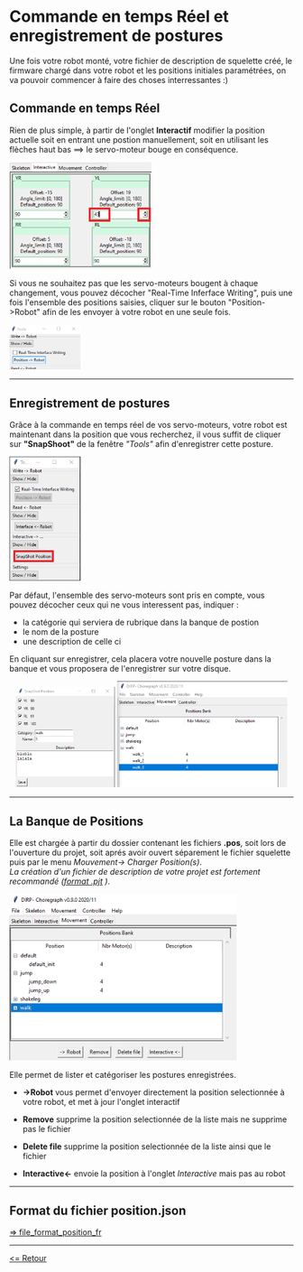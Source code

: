 # Commande en temps Réel et enregistrement de postures

Une fois votre robot monté, votre fichier de description de squelette créé, le firmware chargé dans votre robot et les positions initiales paramétrées, on va pouvoir commencer à faire des choses interressantes :)

## Commande en temps Réel

Rien de plus simple, à partir de l'onglet **Interactif** modifier la position actuelle soit en entrant une postion manuellement, soit en utilisant les flèches haut bas ==> le servo-moteur bouge en conséquence.

<img alt="change_pos" width="50%" src="./img_doc1_change_pos.png" />

Si vous ne souhaitez pas que les servo-moteurs bougent à chaque changement, vous pouvez décocher "Real-Time Inferface Writing", puis une fois l'ensemble des positions saisies, cliquer sur le bouton "Position->Robot" afin de les envoyer à votre robot en une seule fois.

<img alt="not_real_time" width="25%" src="./img_doc2_not_real_time.png" />

---

## Enregistrement de postures

Grâce à la commande en temps réel de vos servo-moteurs, votre robot est maintenant dans la position que vous recherchez, il vous suffit de cliquer sur **"SnapShoot"** de la fenêtre *"Tools"* afin d'enregistrer cette posture.  

<img alt="SnapShhot" width="25%" src="./img_doc10_snapshoot.png" />

Par défaut, l'ensemble des servo-moteurs sont pris en compte, vous pouvez décocher ceux qui ne vous interessent pas, indiquer :  

- la catégorie qui serviera de rubrique dans la banque de postion
- le nom de la posture
- une description de celle ci

En cliquant sur enregistrer, cela placera votre nouvelle posture dans la banque et vous proposera de l'enregistrer sur votre disque.

<div align="center"><img alt="SnapShoot.win" width="35%" src="./img_doc11_snapshoot_win.png" />&nbsp;<img alt="positions.Bank" width="60%" src="./img_doc12_positions_bank.png" /></div>

---

## La Banque de Positions

Elle est chargée à partir du dossier contenant les fichiers **.pos**, soit lors de l'ouverture du projet, soit aprés avoir ouvert séparement le fichier squelette puis par le menu *Mouvement-> Charger Position(s)*.  
*La création d'un fichier de description de votre projet est fortement recommandé ([format .pjt](../projet/file_format_project_fr.md) )*.  

<img alt="positions.Bank" width="80%" src="./img_doc20_positions_bank.png" />

Elle permet de lister et catégoriser les postures enregistrées.

- **->Robot** vous permet d'envoyer directement la position selectionnée à votre robot, et met à jour l'onglet interactif

- **Remove** supprime la position selectionnée de la liste mais ne supprime pas le fichier  

- **Delete file** supprime la position selectionnée de la liste ainsi que le fichier

- **Interactive<-** envoie la position à l'onglet *Interactive* mais pas au robot

---

## Format du fichier position.json

[=> file_format_position_fr](./file_format_position_fr.md)

---

[<= Retour](../../README_fr.md)
